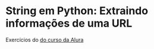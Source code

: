 # String em Python: Extraindo informações de uma URL

Exercícios do [do curso da Alura](https://cursos.alura.com.br/course/string-python-extraindo-informacoes-url)